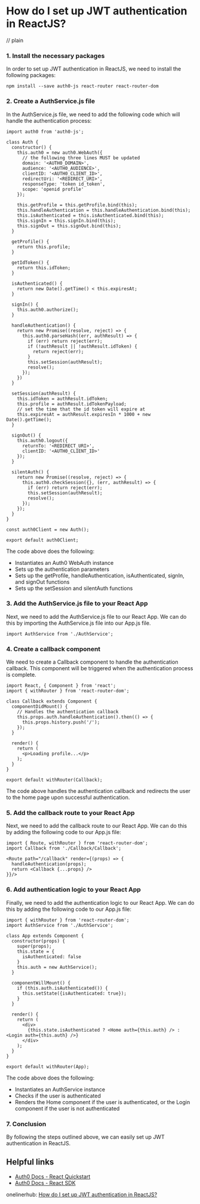# How do I set up JWT authentication in ReactJS?
// plain

### 1. Install the necessary packages
In order to set up JWT authentication in ReactJS, we need to install the following packages:

```
npm install --save auth0-js react-router react-router-dom
```

### 2. Create a AuthService.js file
In the AuthService.js file, we need to add the following code which will handle the authentication process:

```
import auth0 from 'auth0-js';

class Auth {
  constructor() {
    this.auth0 = new auth0.WebAuth({
      // the following three lines MUST be updated
      domain: '<AUTH0_DOMAIN>',
      audience: '<AUTH0_AUDIENCE>',
      clientID: '<AUTH0_CLIENT_ID>',
      redirectUri: '<REDIRECT_URI>',
      responseType: 'token id_token',
      scope: 'openid profile'
    });

    this.getProfile = this.getProfile.bind(this);
    this.handleAuthentication = this.handleAuthentication.bind(this);
    this.isAuthenticated = this.isAuthenticated.bind(this);
    this.signIn = this.signIn.bind(this);
    this.signOut = this.signOut.bind(this);
  }

  getProfile() {
    return this.profile;
  }

  getIdToken() {
    return this.idToken;
  }

  isAuthenticated() {
    return new Date().getTime() < this.expiresAt;
  }

  signIn() {
    this.auth0.authorize();
  }

  handleAuthentication() {
    return new Promise((resolve, reject) => {
      this.auth0.parseHash((err, authResult) => {
        if (err) return reject(err);
        if (!authResult || !authResult.idToken) {
          return reject(err);
        }
        this.setSession(authResult);
        resolve();
      });
    })
  }

  setSession(authResult) {
    this.idToken = authResult.idToken;
    this.profile = authResult.idTokenPayload;
    // set the time that the id token will expire at
    this.expiresAt = authResult.expiresIn * 1000 + new Date().getTime();
  }

  signOut() {
    this.auth0.logout({
      returnTo: '<REDIRECT_URI>',
      clientID: '<AUTH0_CLIENT_ID>'
    });
  }

  silentAuth() {
    return new Promise((resolve, reject) => {
      this.auth0.checkSession({}, (err, authResult) => {
        if (err) return reject(err);
        this.setSession(authResult);
        resolve();
      });
    });
  }
}

const auth0Client = new Auth();

export default auth0Client;
```

The code above does the following:
- Instantiates an Auth0 WebAuth instance
- Sets up the authentication parameters
- Sets up the getProfile, handleAuthentication, isAuthenticated, signIn, and signOut functions
- Sets up the setSession and silentAuth functions

### 3. Add the AuthService.js file to your React App
Next, we need to add the AuthService.js file to our React App. We can do this by importing the AuthService.js file into our App.js file.

```
import AuthService from './AuthService';
```

### 4. Create a callback component
We need to create a Callback component to handle the authentication callback. This component will be triggered when the authentication process is complete.

```
import React, { Component } from 'react';
import { withRouter } from 'react-router-dom';

class Callback extends Component {
  componentDidMount() {
    // Handles the authentication callback
    this.props.auth.handleAuthentication().then(() => {
      this.props.history.push('/');
    });
  }

  render() {
    return (
      <p>Loading profile...</p>
    );
  }
}

export default withRouter(Callback);
```

The code above handles the authentication callback and redirects the user to the home page upon successful authentication.

### 5. Add the callback route to your React App
Next, we need to add the callback route to our React App. We can do this by adding the following code to our App.js file:

```
import { Route, withRouter } from 'react-router-dom';
import Callback from './Callback/Callback';

<Route path="/callback" render={(props) => {
  handleAuthentication(props);
  return <Callback {...props} />
}}/>
```

### 6. Add authentication logic to your React App
Finally, we need to add the authentication logic to our React App. We can do this by adding the following code to our App.js file:

```
import { withRouter } from 'react-router-dom';
import AuthService from './AuthService';

class App extends Component {
  constructor(props) {
    super(props);
    this.state = {
      isAuthenticated: false
    }
    this.auth = new AuthService();
  }

  componentWillMount() {
    if (this.auth.isAuthenticated()) {
      this.setState({isAuthenticated: true});
    }
  }

  render() {
    return (
      <div>
        {this.state.isAuthenticated ? <Home auth={this.auth} /> : <Login auth={this.auth} />}
      </div>
    );
  }
}

export default withRouter(App);
```

The code above does the following:
- Instantiates an AuthService instance
- Checks if the user is authenticated
- Renders the Home component if the user is authenticated, or the Login component if the user is not authenticated

### 7. Conclusion
By following the steps outlined above, we can easily set up JWT authentication in ReactJS.

## Helpful links
- [Auth0 Docs - React Quickstart](https://auth0.com/docs/quickstart/spa/react)
- [Auth0 Docs - React SDK](https://auth0.com/docs/libraries/auth0-react)

onelinerhub: [How do I set up JWT authentication in ReactJS?](https://onelinerhub.com/reactjs/how-do-i-set-up-jwt-authentication-in-reactjs)